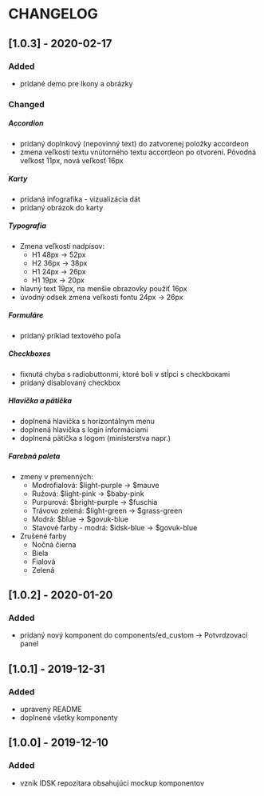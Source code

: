 # CHANGELOG


## [1.0.3] - 2020-02-17

### Added
- pridané demo pre Ikony a obrázky

### Changed

##### Accordion
- pridaný doplnkový (nepovinný text) do zatvorenej položky accordeon
- zmena veľkosti textu vnútorného textu accordeon po otvorení. Pôvodná veľkost 11px, nová veľkosť 16px

##### Karty
- pridaná infografika - vizualizácia dát
- pridaný obrázok do karty

##### Typografia
- Zmena veľkostí nadpisov:
  - H1 48px -> 52px
  - H2 36px -> 38px
  - H1 24px -> 26px
  - H1 19px -> 20px
- hlavný text 19px, na menšie obrazovky použiť 16px
- úvodný odsek zmena veľkosti fontu 24px -> 26px

##### Formuláre
- pridaný príklad textového poľa

##### Checkboxes
- fixnutá chyba s radiobuttonmi, ktoré boli v stĺpci s checkboxami
- pridaný disablovaný checkbox

##### Hlavička a pätička
- doplnená hlavička s horizontálnym menu
- doplnená hlavička s login informáciami
- doplnená pätička s logom (ministerstva napr.)

##### Farebná paleta
- zmeny v premenných:
  - Modrofialová: $light-purple -> $mauve
  - Ružová: $light-pink -> $baby-pink
  - Purpurová: $bright-purple -> $fuschia
  - Trávovo zelená: $light-green -> $grass-green
  - Modrá: $blue -> $govuk-blue
  - Stavové farby - modrá: $idsk-blue -> $govuk-blue
- Zrušené farby
  - Nočná čierna
  - Biela
  - Fialová
  - Zelená

## [1.0.2] - 2020-01-20

### Added
- pridaný nový komponent do components/ed_custom -> Potvrdzovací panel


## [1.0.1] - 2019-12-31

### Added
- upravený README
- doplnené všetky komponenty


## [1.0.0] - 2019-12-10

### Added
- vznik IDSK repozitara obsahujúci mockup komponentov
